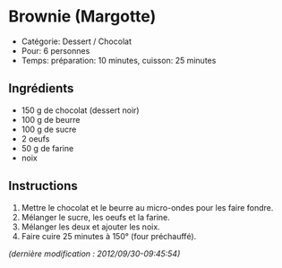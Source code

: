 # Brownie (Margotte)

* Catégorie: Dessert / Chocolat
* Pour: 6 personnes
* Temps: préparation: 10 minutes, cuisson: 25 minutes

## Ingrédients
* 150 g de chocolat (dessert noir)
* 100 g de beurre
* 100 g de sucre
* 2 oeufs
* 50 g de farine
* noix

## Instructions
1. Mettre le chocolat et le beurre au micro-ondes pour les faire fondre.
1. Mélanger le sucre, les oeufs et la farine.
1. Mélanger les deux et ajouter les noix.
1. Faire cuire 25 minutes à 150° (four préchauffé).

_(dernière modification : 2012/09/30-09:45:54)_

